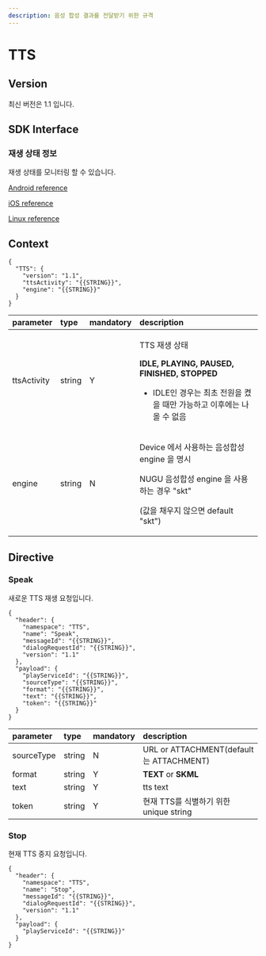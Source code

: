```yaml
---
description: 음성 합성 결과를 전달받기 위한 규격
---
```


# TTS

## Version

최신 버전은 1.1 입니다.

## SDK Interface

### 재생 상태 정보

재생 상태를 모니터링 할 수 있습니다.

[Android reference](https://github.com/nugu-developers/nugu-android/blob/master/nugu-agent/src/main/java/com/skt/nugu/sdk/agent/tts/TTSAgentInterface.kt#L48)

[iOS reference](https://github.com/nugu-developers/nugu-ios/blob/master/NuguAgents/Sources/CapabilityAgents/TextToSpeech/TTSAgentDelegate.swift#L29)

[Linux reference](https://github.com/nugu-developers/nugu-linux/blob/master/include/capability/tts_interface.hh#L68)

## Context

```text
{
  "TTS": {
    "version": "1.1",
    "ttsActivity": "{{STRING}}",
    "engine": "{{STRING}}"
  }
}
```

<table>
  <thead>
    <tr>
      <th style="text-align:left">parameter</th>
      <th style="text-align:left">type</th>
      <th style="text-align:left">mandatory</th>
      <th style="text-align:left">description</th>
    </tr>
  </thead>
  <tbody>
    <tr>
      <td style="text-align:left">ttsActivity</td>
      <td style="text-align:left">string</td>
      <td style="text-align:left">Y</td>
      <td style="text-align:left">
        <p>TTS &#xC7AC;&#xC0DD; &#xC0C1;&#xD0DC;</p>
        <p><b>IDLE, PLAYING, PAUSED, FINISHED, STOPPED</b>
        </p>
        <ul>
          <li>IDLE&#xC778; &#xACBD;&#xC6B0;&#xB294; &#xCD5C;&#xCD08; &#xC804;&#xC6D0;&#xC744;
            &#xCF30;&#xC744; &#xB54C;&#xB9CC; &#xAC00;&#xB2A5;&#xD558;&#xACE0; &#xC774;&#xD6C4;&#xC5D0;&#xB294;
            &#xB098;&#xC62C; &#xC218; &#xC5C6;&#xC74C;</li>
        </ul>
      </td>
    </tr>
    <tr>
      <td style="text-align:left">engine</td>
      <td style="text-align:left">string</td>
      <td style="text-align:left">N</td>
      <td style="text-align:left">
        <p>Device &#xC5D0;&#xC11C; &#xC0AC;&#xC6A9;&#xD558;&#xB294; &#xC74C;&#xC131;&#xD569;&#xC131;
          engine &#xC744; &#xBA85;&#xC2DC;</p>
        <p>NUGU &#xC74C;&#xC131;&#xD569;&#xC131; engine &#xC744; &#xC0AC;&#xC6A9;&#xD558;&#xB294;
          &#xACBD;&#xC6B0; &quot;skt&quot;</p>
        <p>(&#xAC12;&#xC744; &#xCC44;&#xC6B0;&#xC9C0; &#xC54A;&#xC73C;&#xBA74; default
          &quot;skt&quot;)</p>
      </td>
    </tr>
  </tbody>
</table>

## Directive

### Speak

새로운 TTS 재생 요청입니다.

```text
{
  "header": {
    "namespace": "TTS",
    "name": "Speak",
    "messageId": "{{STRING}}",
    "dialogRequestId": "{{STRING}}",
    "version": "1.1"
  },
  "payload": {
    "playServiceId": "{{STRING}}",
    "sourceType": "{{STRING}}",
    "format": "{{STRING}}",
    "text": "{{STRING}}",
    "token": "{{STRING}}"
  }
}
```

| parameter | type | mandatory | description |
| :--- | :--- | :--- | :--- |
| sourceType | string | N | URL or ATTACHMENT\(default 는 ATTACHMENT\) |
| format | string | Y | **TEXT** or **SKML** |
| text | string | Y | tts text |
| token | string | Y | 현재 TTS를 식별하기 위한 unique string |

### Stop

현재 TTS 중지 요청입니다.

```text
{
  "header": {
    "namespace": "TTS",
    "name": "Stop",
    "messageId": "{{STRING}}",
    "dialogRequestId": "{{STRING}}",
    "version": "1.1"
  },
  "payload": {
    "playServiceId": "{{STRING}}"
  }
}
```















